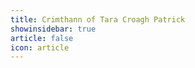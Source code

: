 ```yaml
---
title: Crimthann of Tara Croagh Patrick 
showinsidebar: true 
article: false 
icon: article 
---
```

